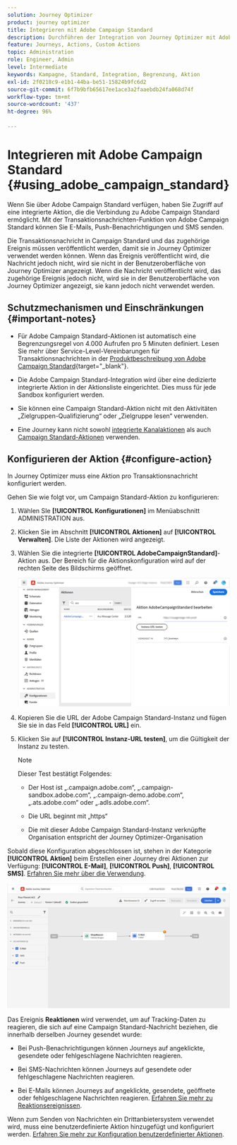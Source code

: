 ```yaml
---
solution: Journey Optimizer
product: journey optimizer
title: Integrieren mit Adobe Campaign Standard
description: Durchführen der Integration von Journey Optimizer mit Adobe Campaign Standard
feature: Journeys, Actions, Custom Actions
topic: Administration
role: Engineer, Admin
level: Intermediate
keywords: Kampagne, Standard, Integration, Begrenzung, Aktion
exl-id: 2f0218c9-e1b1-44ba-be51-15824b9fc6d2
source-git-commit: 6f7b9bfb65617ee1ace3a2faaebdb24fa068d74f
workflow-type: tm+mt
source-wordcount: '437'
ht-degree: 96%

---
```


# Integrieren mit Adobe Campaign Standard {#using_adobe_campaign_standard}

Wenn Sie über Adobe Campaign Standard verfügen, haben Sie Zugriff auf eine integrierte Aktion, die die Verbindung zu Adobe Campaign Standard ermöglicht. Mit der Transaktionsnachrichten-Funktion von Adobe Campaign Standard können Sie E-Mails, Push-Benachrichtigungen und SMS senden.

Die Transaktionsnachricht in Campaign Standard und das zugehörige Ereignis müssen veröffentlicht werden, damit sie in Journey Optimizer verwendet werden können. Wenn das Ereignis veröffentlicht wird, die Nachricht jedoch nicht, wird sie nicht in der Benutzeroberfläche von Journey Optimizer angezeigt. Wenn die Nachricht veröffentlicht wird, das zugehörige Ereignis jedoch nicht, wird sie in der Benutzeroberfläche von Journey Optimizer angezeigt, sie kann jedoch nicht verwendet werden.

## Schutzmechanismen und Einschränkungen {#important-notes}

* Für Adobe Campaign Standard-Aktionen ist automatisch eine Begrenzungsregel von 4.000 Aufrufen pro 5 Minuten definiert. Lesen Sie mehr über Service-Level-Vereinbarungen für Transaktionsnachrichten in der [Produktbeschreibung von Adobe Campaign Standard](https://helpx.adobe.com/de/legal/product-descriptions/campaign-standard.html){target="_blank"}.

* Die Adobe Campaign Standard-Integration wird über eine dedizierte integrierte Aktion in der Aktionsliste eingerichtet. Dies muss für jede Sandbox konfiguriert werden.

* Sie können eine Campaign Standard-Aktion nicht mit den Aktivitäten „Zielgruppen-Qualifizierung“ oder „Zielgruppe lesen“ verwenden.

* Eine Journey kann nicht sowohl [integrierte Kanalaktionen](../building-journeys/journeys-message.md) als auch [Campaign Standard-Aktionen](../building-journeys/using-adobe-campaign-standard.md) verwenden.

## Konfigurieren der Aktion {#configure-action}

In Journey Optimizer muss eine Aktion pro Transaktionsnachricht konfiguriert werden.

Gehen Sie wie folgt vor, um Campaign Standard-Aktion zu konfigurieren:

1. Wählen SIe **[!UICONTROL Konfigurationen]** im Menüabschnitt ADMINISTRATION aus. 

1. Klicken Sie im Abschnitt **[!UICONTROL Aktionen]** auf **[!UICONTROL Verwalten]**. Die Liste der Aktionen wird angezeigt.

1. Wählen Sie die integrierte **[!UICONTROL AdobeCampaignStandard]**-Aktion aus. Der Bereich für die Aktionskonfiguration wird auf der rechten Seite des Bildschirms geöffnet.

   ![](assets/actioncampaign.png)

1. Kopieren Sie die URL der Adobe Campaign Standard-Instanz und fügen Sie sie in das Feld **[!UICONTROL URL]** ein.

1. Klicken Sie auf **[!UICONTROL Instanz-URL testen]**, um die Gültigkeit der Instanz zu testen.

   >[!NOTE]
   >
   >Dieser Test bestätigt Folgendes:
   >
   >* Der Host ist „.campaign.adobe.com“, „.campaign-sandbox.adobe.com“, „.campaign-demo.adobe.com“, „.ats.adobe.com“ oder „.adls.adobe.com“.
   >
   >* Die URL beginnt mit „https“
   >
   >* Die mit dieser Adobe Campaign Standard-Instanz verknüpfte Organisation entspricht der Journey Optimizer-Organisation

Sobald diese Konfiguration abgeschlossen ist, stehen in der Kategorie **[!UICONTROL Aktion]** beim Erstellen einer Journey drei Aktionen zur Verfügung: **[!UICONTROL E-Mail]**, **[!UICONTROL Push]**, **[!UICONTROL SMS]**. [Erfahren Sie mehr über die Verwendung](../building-journeys/using-adobe-campaign-standard.md).

![](assets/journey58.png)

Das Ereignis **Reaktionen** wird verwendet, um auf Tracking-Daten zu reagieren, die sich auf eine Campaign Standard-Nachricht beziehen, die innerhalb derselben Journey gesendet wurde:

* Bei Push-Benachrichtigungen können Journeys auf angeklickte, gesendete oder fehlgeschlagene Nachrichten reagieren. 

* Bei SMS-Nachrichten können Journeys auf gesendete oder fehlgeschlagene Nachrichten reagieren. 

* Bei E-Mails können Journeys auf angeklickte, gesendete, geöffnete oder fehlgeschlagene Nachrichten reagieren. [Erfahren Sie mehr zu Reaktionsereignissen](../building-journeys/reaction-events.md).

Wenn zum Senden von Nachrichten ein Drittanbietersystem verwendet wird, muss eine benutzerdefinierte Aktion hinzugefügt und konfiguriert werden. [Erfahren Sie mehr zur Konfiguration benutzerdefinierter Aktionen](../action/about-custom-action-configuration.md).